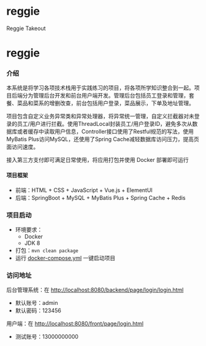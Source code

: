# reggie
Reggie Takeout


# reggie

### 介绍
本系统是将学习各项技术栈用于实践练习的项目，将各项所学知识整合到一起。项目后端分为管理后台开发和前台用户端开发。管理后台包括员工登录和管理，套餐、菜品和菜系的增删改查，前台包括用户登录，菜品展示，下单及地址管理。

项目包含自定义业务异常类和异常处理器，将异常统一管理，自定义拦截器对未登录的员工/用户进行拦截。使用ThreadLocal封装员工/用户登录ID，避免多次从数据库或者缓存中读取用户信息，Controller接口使用了Restful规范的写法，使用MyBatis Plus访问MySQL，还使用了Spring Cache减轻数据库访问压力，提高页面访问速度。

接入第三方支付即可满足日常使用，将应用打包并使用 Docker 部署即可运行

#### 项目框架
- 前端：HTML + CSS + JavaScript + Vue.js + ElementUI
- 后端：SpringBoot + MySQL + MyBatis Plus + Spring Cache + Redis

### 项目启动
- 环境要求：
  - Docker
  - JDK 8
- 打包：`mvn clean package`
- 运行 [docker-compose.yml](https://github.com/ChecoChan/reggie/blob/master/docker-compose.yml) 一键启动项目

### 访问地址
后台管理系统：在 [http://localhost:8080/backend/page/login/login.html](http://localhost:8080/backend/page/login/login.html)
- 默认账号：admin
- 默认密码：123456

用户端：在 [http://localhost:8080/front/page/login.html](http://localhost:8080/front/page/login.html)
- 测试账号：13000000000
